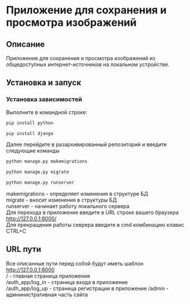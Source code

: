 # Приложение для сохранения и просмотра изображений

## Описание
Приложение для сохранения и просмотра изображений из общедоступных интернет-источников на локальном устройстве.

## Установка и запуск

### Установка зависимостей
Выполните в командной строке:
```bash
pip install python
```
```bash
pip install django
```
Далее перейдите в разархивированный репозиторий и введите следующие команды
```bash
python manage.py makemigrations
```
```bash
python manage.py migrate
```
```bash
python manage.py runserver
```
makemigrations - определяет изменения в структуре БД  
migrate - вносит изменения в структуры БД  
runserver - начинает работу локального сервера  
Для перехода в приложение введите в URL строке вашего браузера http://127.0.0.1:8000/  
Для прекращения работы севрера введите в cmd комбинацию клавис CTRL+C
## URL пути
Все описанные пути перед собой будут иметь шаблон http://127.0.0.1:8000  
/ - главная страница приложения  
/auth_app/log_in - страница входа в приложение  
/auth_app/log_up - страница регистрации в приложение
/admin - адмнинистративная часть сайта

